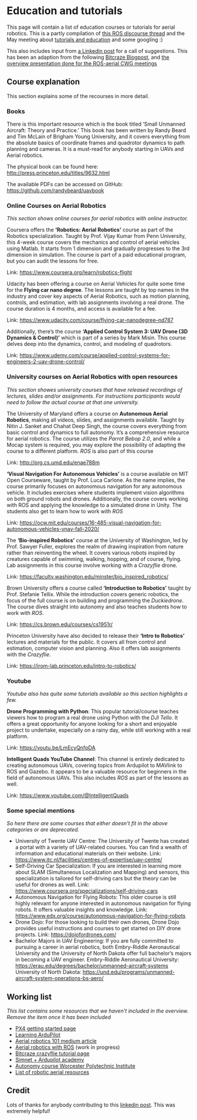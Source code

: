 # Education and tutorials

This page will contain a list of education courses or tutorials for aerial robotics. 
This is a partly compilation of [this ROS discourse thread](https://discourse.ros.org/t/how-did-you-get-started-in-aerial-robotics/31512) and the May meeting about [tutorials and education](https://discourse.ros.org/t/may-2023-meetings-aerial-robotics/31231/5) and some googling :)

This also includes input from [a Linkedin post](https://www.linkedin.com/feed/update/urn:li:activity:7079385991144185856/) for a call of suggestions. This has been an adaption from the following [Bitcraze Blogpost](https://www.bitcraze.io/2023/07/online-courses-in-aerial-robotics/), and [the overview presentation done for the ROS-aerial CWG meetings](https://discourse.ros.org/t/august-2023-meetings-aerial-robotics/32809/8)

## Course explanation
This section explains some of the recourses in more detail. 

### Books
There is this important resource which is the book titled ‘Small Unmanned Aircraft: Theory and Practice.’ This book has been written by Randy Beard and Tim McLain of Brigham Young University, and it covers everything from the absolute basics of coordinate frames and quadrotor dynamics to path planning and cameras. It is a must-read for anybody starting in UAVs and Aerial robotics.

The physical book can be found here: http://press.princeton.edu/titles/9632.html

The available PDFs can be accessed on GitHub: https://github.com/randybeard/uavbook

### Online Courses on Aerial Robotics

_This section shows online courses for aerial robotics with online instructor._

Coursera offers the **‘Robotics: Aerial Robotics’** course as part of the Robotics specialization. Taught by Prof. Vijay Kumar from Penn University, this 4-week course covers the mechanics and control of aerial vehicles using Matlab. It starts from 1 dimension and gradually progresses to the 3rd dimension in simulation. The course is part of a paid educational program, but you can audit the lessons for free.

Link: https://www.coursera.org/learn/robotics-flight 

Udacity has been offering a course on Aerial Vehicles for quite some time for the **Flying car nano degree**. The lessons are taught by top names in the industry and cover key aspects of Aerial Robotics, such as motion planning, controls, and estimation, with lab assignments involving a real drone. The course duration is 4 months, and access is available for a fee.

Link: https://www.udacity.com/course/flying-car-nanodegree–nd787

Additionally, there’s the course **‘Applied Control System 3: UAV Drone (3D Dynamics & Control)’** which is part of a series by Mark Misin. This course delves deep into the dynamics, control, and modeling of quadrotors.

Link: https://www.udemy.com/course/applied-control-systems-for-engineers-2-uav-drone-control/

### University courses on Aerial Robotics with open resources
_This section showes university courses that have released recordings of lectures, slides and/or assignments. For instructions participants would need to follow the actual course at that one university._

The University of Maryland offers a course on **Autonomous Aerial Robotics**, making all videos, slides, and assignments available. Taught by Nitin J. Sanket and Chahat Deep Singh, the course covers everything from basic control and dynamics to full autonomy. It’s a comprehensive resource for aerial robotics. The course utilizes the _Parrot Bebop 2.0_, and while a Mocap system is required, you may explore the possibility of adapting the course to a different platform. _ROS_ is also part of this course

Link: http://prg.cs.umd.edu/enae788m

**‘Visual Navigation For Autonomous Vehicles’** is a course available on MIT Open Courseware, taught by Prof. Luca Carlone. As the name implies, the course primarily focuses on autonomous navigation for any autonomous vehicle. It includes exercises where students implement vision algorithms on both ground robots and drones. Additionally, the course covers working with ROS and applying the knowledge to a simulated drone in Unity. The students also get to learn how to work with _ROS_

Link: https://ocw.mit.edu/courses/16-485-visual-navigation-for-autonomous-vehicles-vnav-fall-2020/

The **‘Bio-inspired Robotics’** course at the University of Washington, led by Prof. Sawyer Fuller, explores the realm of drawing inspiration from nature rather than reinventing the wheel. It covers various robots inspired by creatures capable of swimming, walking, hopping, and of course, flying. Lab assignments in this course involve working with a _Crazyflie_ drone.

Link: https://faculty.washington.edu/minster/bio_inspired_robotics/

Brown University offers a course called **‘Introduction to Robotics’** taught by Prof. Stefanie Tellix. While the introduction covers generic robotics, the focus of the full course is on building and programming the _Duckiedrone_. The course dives straight into autonomy and also teaches students how to work with _ROS_.

Link: https://cs.brown.edu/courses/cs1951r/

Princeton University  have also decided to release their **‘Intro to Robotics’** lectures and materials for the public. It covers all from control and estimation, computer vision and planning. Also it offers lab assignments with the _Crazyflie_.

Link: https://irom-lab.princeton.edu/intro-to-robotics/

### Youtube
_Youtube also has quite some tutorials available so this section highlights a few._

**Drone Programming with Python**: This popular tutorial/course teaches viewers how to program a real drone using Python with the _DJI Tello_. It offers a great opportunity for anyone looking for a short and enjoyable project to undertake, especially on a rainy day, while still working with a real platform.

Link: https://youtu.be/LmEcyQnfpDA

**Intelligent Quads YouTube Channel**: This channel is entirely dedicated to creating autonomous UAVs, covering topics from Ardupilot to MAVlink to ROS and Gazebo. It appears to be a valuable resource for beginners in the field of autonomous UAVs. This also includes _ROS_ as part of the lessons as well.

Link: https://www.youtube.com/@IntelligentQuads

### Some special mentions
_So here there are some courses that either doesn't fit in the above categories or are deprecated._ 

* University of Twente UAV Centre: The University of Twente has created a portal with a variety of UAV-related courses. You can find a wealth of information and educational materials on their website. Link: https://www.itc.nl/facilities/centres-of-expertise/uav-centre/
* Self-Driving Car Specialization: If you are interested in learning more about SLAM (Simultaneous Localization and Mapping) and sensors, this specialization is tailored for self-driving cars but the theory can be useful for drones as well. Link: https://www.coursera.org/specializations/self-driving-cars
* Autonomous Navigation for Flying Robots: This older course is still highly relevant for anyone interested in autonomous navigation for flying robots. It offers valuable insights and knowledge. Link: https://www.edx.org/course/autonomous-navigation-for-flying-robots
* Drone Dojo: For those looking to build their own drones, Drone Dojo provides useful instructions and courses to get started on DIY drone projects. Link: https://dojofordrones.com/
* Bachelor Majors in UAV Engineering: If you are fully committed to pursuing a career in aerial robotics, both Embry-Riddle Aeronautical University and the University of North Dakota offer full bachelor’s majors in becoming a UAV engineer. Embry-Riddle Aeronautical University: https://erau.edu/degrees/bachelor/unmanned-aircraft-systems University of North Dakota: https://und.edu/programs/unmanned-aircraft-system-operations-bs-aero/

## Working list
_This list contains some resources that we haven't included in the overview. Remove the item once it has been included_

* [PX4 getting started page](https://px4.io/software/getting-started/)
* [Learning ArduPilot](https://ardupilot.org/dev/docs/learning-ardupilot-introduction.html)
* [Aerial robotics 101 medium article](https://medium.com/r3plica/aerial-robotics-101-introduction-f6eeb88c760f)
* [Aerial robotics with ROS](https://aerialrobotics.readthedocs.io/) (work in progress)
* [Bitcraze crazyflie tutorial page](https://www.bitcraze.io/documentation/tutorials/)
* [Simnet + Ardupilot academy](http://www.simnet.aero/academy)
* [Autonomy course Worcester Polytechnic Institute](https://pear.wpi.edu/teaching/rbe595/fall2023.html)
* [List of robotic aerial resources](http://www.kostasalexis.com/literature-and-links1.html)

## Credit

Lots of thanks for anybody contributing to this [linkedin post](https://www.linkedin.com/feed/update/urn:li:activity:7079385991144185856/). This was extremely helpful!
